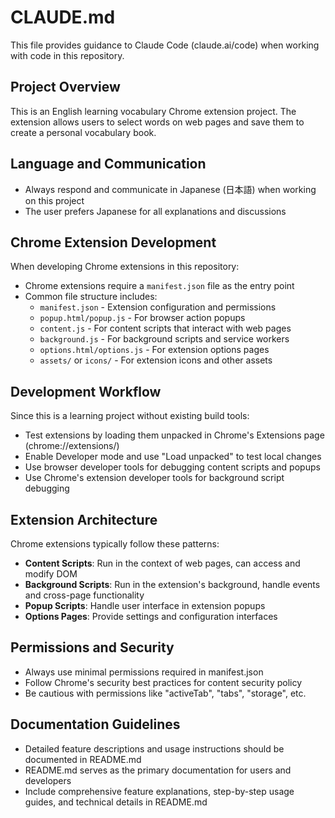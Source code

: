 # CLAUDE.md

This file provides guidance to Claude Code (claude.ai/code) when working with code in this repository.

## Project Overview

This is an English learning vocabulary Chrome extension project. The extension allows users to select words on web pages and save them to create a personal vocabulary book.

## Language and Communication

- Always respond and communicate in Japanese (日本語) when working on this project
- The user prefers Japanese for all explanations and discussions

## Chrome Extension Development

When developing Chrome extensions in this repository:

- Chrome extensions require a `manifest.json` file as the entry point
- Common file structure includes:
  - `manifest.json` - Extension configuration and permissions
  - `popup.html/popup.js` - For browser action popups
  - `content.js` - For content scripts that interact with web pages
  - `background.js` - For background scripts and service workers
  - `options.html/options.js` - For extension options pages
  - `assets/` or `icons/` - For extension icons and other assets

## Development Workflow

Since this is a learning project without existing build tools:

- Test extensions by loading them unpacked in Chrome's Extensions page (chrome://extensions/)
- Enable Developer mode and use "Load unpacked" to test local changes
- Use browser developer tools for debugging content scripts and popups
- Use Chrome's extension developer tools for background script debugging

## Extension Architecture

Chrome extensions typically follow these patterns:

- **Content Scripts**: Run in the context of web pages, can access and modify DOM
- **Background Scripts**: Run in the extension's background, handle events and cross-page functionality  
- **Popup Scripts**: Handle user interface in extension popups
- **Options Pages**: Provide settings and configuration interfaces

## Permissions and Security

- Always use minimal permissions required in manifest.json
- Follow Chrome's security best practices for content security policy
- Be cautious with permissions like "activeTab", "tabs", "storage", etc.

## Documentation Guidelines

- Detailed feature descriptions and usage instructions should be documented in README.md
- README.md serves as the primary documentation for users and developers
- Include comprehensive feature explanations, step-by-step usage guides, and technical details in README.md